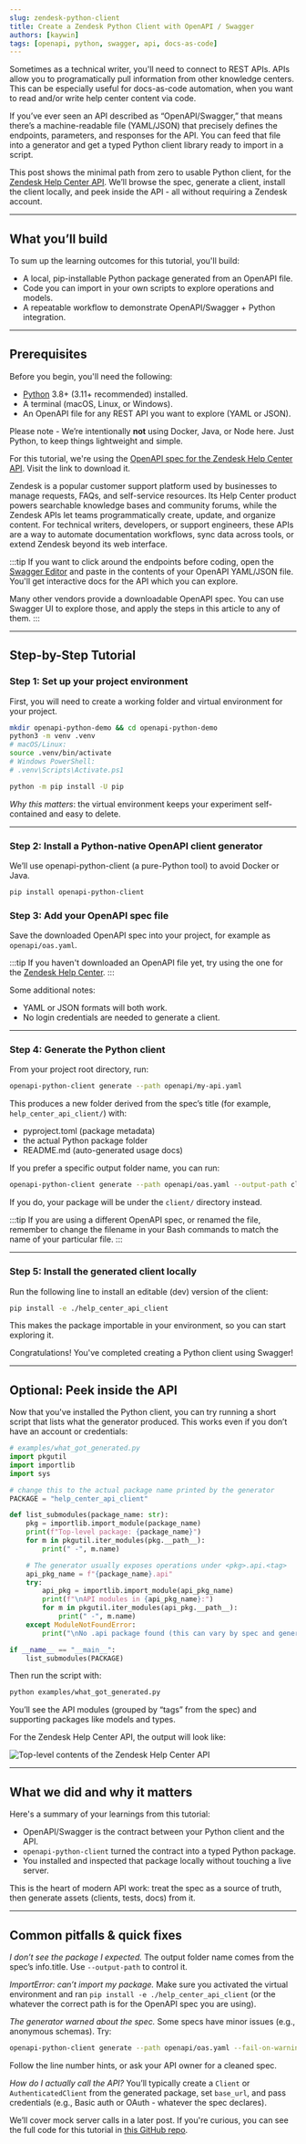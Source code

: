 ```yaml
---
slug: zendesk-python-client
title: Create a Zendesk Python Client with OpenAPI / Swagger
authors: [kaywin]
tags: [openapi, python, swagger, api, docs-as-code]
---
```


Sometimes as a technical writer, you'll need to connect to REST APIs. APIs allow you to programatically pull information from other knowledge centers. This can be especially useful for docs-as-code automation, when you want to read and/or write help center content via code.

If you’ve ever seen an API described as “OpenAPI/Swagger,” that means there’s a machine-readable file (YAML/JSON) that precisely defines the endpoints, parameters, and responses for the API. You can feed that file into a generator and get a typed Python client library ready to import in a script.

This post shows the minimal path from zero to usable Python client, for the [Zendesk Help Center API](https://developer.zendesk.com/api-reference/help_center/help-center-api/introduction/). We’ll browse the spec, generate a client, install the client locally, and peek inside the API - all without requiring a Zendesk account.

---

## What you’ll build

To sum up the learning outcomes for this tutorial, you'll build:
- A local, pip-installable Python package generated from an OpenAPI file.
- Code you can import in your own scripts to explore operations and models.
- A repeatable workflow to demonstrate OpenAPI/Swagger + Python integration.

---

## Prerequisites

Before you begin, you'll need the following:
- [Python](https://www.python.org/) 3.8+ (3.11+ recommended) installed.
- A terminal (macOS, Linux, or Windows).
- An OpenAPI file for any REST API you want to explore (YAML or JSON).

Please note - We’re intentionally **not** using Docker, Java, or Node here. Just Python, to keep things lightweight and simple.

For this tutorial, we're using the [OpenAPI spec for the Zendesk Help Center API](https://developer.zendesk.com/api-reference/help_center/help-center-api/introduction/#download-openapi-file). Visit the link to download it.

Zendesk is a popular customer support platform used by businesses to manage requests, FAQs, and self-service resources. Its Help Center product powers searchable knowledge bases and community forums, while the Zendesk APIs let teams programmatically create, update, and organize content. For technical writers, developers, or support engineers, these APIs are a way to automate documentation workflows, sync data across tools, or extend Zendesk beyond its web interface.

:::tip
If you want to click around the endpoints before coding, open the [Swagger Editor](https://editor.swagger.io/) and paste in the contents of your OpenAPI YAML/JSON file. You'll get interactive docs for the API which you can explore.


Many other vendors provide a downloadable OpenAPI spec. You can use Swagger UI to explore those, and apply the steps in this article to any of them.
:::

---

## Step-by-Step Tutorial

### Step 1: Set up your project environment

First, you will need to create a working folder and virtual environment for your project.

```bash title="Bash"
mkdir openapi-python-demo && cd openapi-python-demo
python3 -m venv .venv
# macOS/Linux:
source .venv/bin/activate
# Windows PowerShell:
# .venv\Scripts\Activate.ps1

python -m pip install -U pip
```

*Why this matters*: the virtual environment keeps your experiment self-contained and easy to delete.

---

### Step 2: Install a Python-native OpenAPI client generator

We’ll use openapi-python-client (a pure-Python tool) to avoid Docker or Java.

```bash title="Bash"
pip install openapi-python-client
```

### Step 3: Add your OpenAPI spec file

Save the downloaded OpenAPI spec into your project, for example as `openapi/oas.yaml`.

:::tip
If you haven't downloaded an OpenAPI file yet, try using the one for the [Zendesk Help Center](https://developer.zendesk.com/api-reference/help_center/help-center-api/introduction/#download-openapi-file).
:::

Some additional notes:
- YAML or JSON formats will both work.
- No login credentials are needed to generate a client.

---

### Step 4: Generate the Python client

From your project root directory, run:
```bash title="Bash"
openapi-python-client generate --path openapi/my-api.yaml
```

This produces a new folder derived from the spec’s title (for example, `help_center_api_client/`) with:
- pyproject.toml (package metadata)
- the actual Python package folder
- README.md (auto-generated usage docs)

If you prefer a specific output folder name, you can run:

```bash title="Bash"
openapi-python-client generate --path openapi/oas.yaml --output-path client
```
If you do, your package will be under the `client/` directory instead.

:::tip
If you are using a different OpenAPI spec, or renamed the file, remember to change the filename in your Bash commands to match the name of your particular file.
:::

---

### Step 5: Install the generated client locally

Run the following line to install an editable (dev) version of the client:

```bash title="Bash"
pip install -e ./help_center_api_client
```

This makes the package importable in your environment, so you can start exploring it.

Congratulations! You've completed creating a Python client using Swagger!

---

## Optional: Peek inside the API

Now that you've installed the Python client, you can try running a short script that lists what the generator produced. This works even if you don’t have an account or credentials:

```python title="Python"
# examples/what_got_generated.py
import pkgutil
import importlib
import sys

# change this to the actual package name printed by the generator
PACKAGE = "help_center_api_client"

def list_submodules(package_name: str):
    pkg = importlib.import_module(package_name)
    print(f"Top-level package: {package_name}")
    for m in pkgutil.iter_modules(pkg.__path__):
        print(" -", m.name)

    # The generator usually exposes operations under <pkg>.api.<tag>
    api_pkg_name = f"{package_name}.api"
    try:
        api_pkg = importlib.import_module(api_pkg_name)
        print(f"\nAPI modules in {api_pkg_name}:")
        for m in pkgutil.iter_modules(api_pkg.__path__):
            print(" -", m.name)
    except ModuleNotFoundError:
        print("\nNo .api package found (this can vary by spec and generator version).")

if __name__ == "__main__":
    list_submodules(PACKAGE)
```

Then run the script with:

```bash title="Bash"
python examples/what_got_generated.py
```

You’ll see the API modules (grouped by “tags” from the spec) and supporting packages like models and types.

For the Zendesk Help Center API, the output will look like:

![Top-level contents of the Zendesk Help Center API](/img/blog/peek-api-contents.png)

---

## What we did and why it matters

Here's a summary of your learnings from this tutorial:
- OpenAPI/Swagger is the contract between your Python client and the API.
- `openapi-python-client` turned the contract into a typed Python package.
- You installed and inspected that package locally without touching a live server.

This is the heart of modern API work: treat the spec as a source of truth, then generate assets (clients, tests, docs) from it.

---
## Common pitfalls & quick fixes

*I don’t see the package I expected.*
The output folder name comes from the spec’s info.title. Use `--output-path` to control it.

*ImportError: can’t import my package.*
Make sure you activated the virtual environment and ran `pip install -e ./help_center_api_client` (or the whatever the correct path is for the OpenAPI spec you are using).

*The generator warned about the spec.*
Some specs have minor issues (e.g., anonymous schemas). Try:
```bash title="Bash"
openapi-python-client generate --path openapi/oas.yaml --fail-on-warning
```
Follow the line number hints, or ask your API owner for a cleaned spec.

*How do I actually call the API?*
You’ll typically create a `Client` or `AuthenticatedClient` from the generated package, set `base_url`, and pass credentials (e.g., Basic auth or OAuth - whatever the spec declares).

We’ll cover mock server calls in a later post. If you're curious, you can see the full code for this tutorial in [this GitHub repo](https://github.com/kaywina/zendesk-help-center-python-client).
